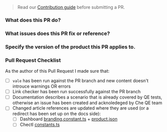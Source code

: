> Read our [Contribution guide](https://github.com/eclipse/che-docs/blob/master/CONTRIBUTING.adoc) before submitting a PR.

### What does this PR do?


### What issues does this PR fix or reference?


### Specify the version of the product this PR applies to.



### Pull Request Checklist

As the author of this Pull Request I made sure that:

- [ ] `vale` has been run against the PR branch and new content doesn't introuce warnings OR errors
- [ ] Link checker has been run successfully against the PR branch
- [ ] Documentation describes a scenario that is already covered by QE tests, otherwise an issue has been created and acknoledeged by Che QE team
- [ ] Changed article references are updated where they are used (or a redirect has been set up on the docs side):
    - [ ] Dashboard [branding.constant.ts](https://github.com/eclipse/che-dashboard/blob/master/src/components/branding/branding.constant.ts) + [product.json](https://github.com/eclipse/che-dashboard/blob/master/src/assets/branding/product.json)
    - [ ] Chectl [constants.ts](https://github.com/che-incubator/chectl/blob/master/src/constants.ts)
